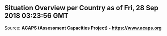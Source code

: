 ## Situation Overview per Country as of Fri, 28 Sep 2018 03:23:56 GMT

Source: **ACAPS (Assessment Capacities Project) - https://www.acaps.org**